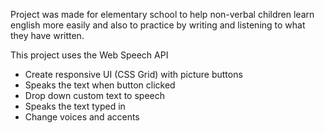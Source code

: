 Project was made for elementary school to help non-verbal children learn english more easily and also to practice by writing and listening to what they have written.

This project uses the Web Speech API

- Create responsive UI (CSS Grid) with picture buttons
- Speaks the text when button clicked
- Drop down custom text to speech
- Speaks the text typed in
- Change voices and accents
